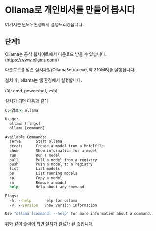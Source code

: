 # Ollama로 개인비서를 만들어 봅시다

여기서는 윈도우환경에서 설명드리겠습니다.

## 단계1

Ollama는 공식 웹사이트에서 다운로드 받을 수 있습니다. (https://www.ollama.com/)

다운로드를 받은 설치파일(OllamaSetup.exe, 약 210MB)을 실행합니다.

설치 후, ollama는 쉘 환경에서 실행합니다.

(예: cmd, powershell, zsh)

설치가 되면 다음과 같이 

```cmd
C:<경로>> ollama

Usage:
  ollama [flags]
  ollama [command]

Available Commands:
  serve       Start ollama
  create      Create a model from a Modelfile
  show        Show information for a model
  run         Run a model
  pull        Pull a model from a registry
  push        Push a model to a registry
  list        List models
  ps          List running models
  cp          Copy a model
  rm          Remove a model
  help        Help about any command

Flags:
  -h, --help      help for ollama
  -v, --version   Show version information

Use "ollama [command] --help" for more information about a command.
```

위와 같이 출력이 되면 설치가 완료가 된 것입니다.

